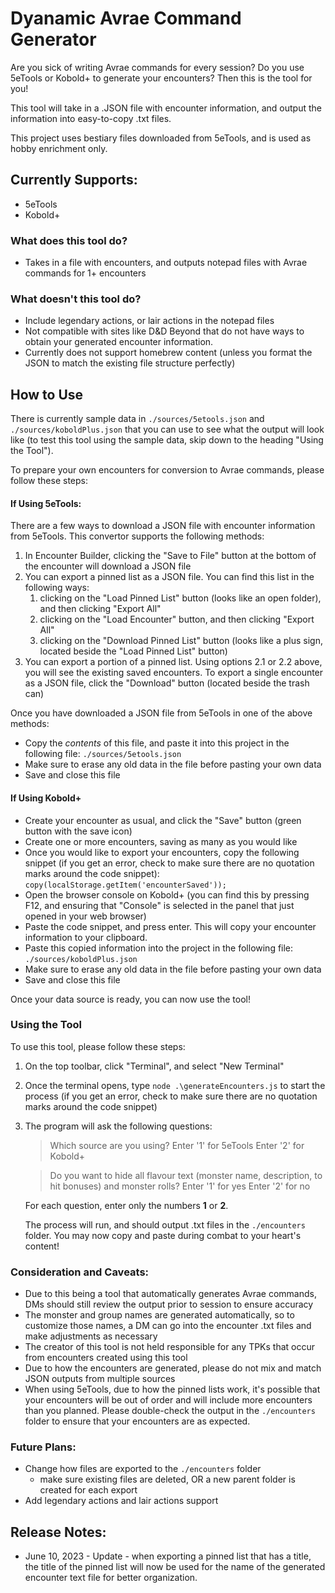 # Dyanamic Avrae Command Generator

Are you sick of writing Avrae commands for every session? Do you use 5eTools or Kobold+ to generate your encounters? Then this is the tool for you!

This tool will take in a .JSON file with encounter information, and output the information into easy-to-copy .txt files.

This project uses bestiary files downloaded from 5eTools, and is used as hobby enrichment only.

## Currently Supports:

- 5eTools
- Kobold+

### What does this tool do?

- Takes in a file with encounters, and outputs notepad files with Avrae commands for 1+ encounters

### What doesn't this tool do?

- Include legendary actions, or lair actions in the notepad files
- Not compatible with sites like D&D Beyond that do not have ways to obtain your generated encounter information.
- Currently does not support homebrew content (unless you format the JSON to match the existing file structure perfectly)

## How to Use

There is currently sample data in `./sources/5etools.json` and `./sources/koboldPlus.json` that you can use to see what the output will look like (to test this tool using the sample data, skip down to the heading "Using the Tool").

To prepare your own encounters for conversion to Avrae commands, please follow these steps:

#### If Using 5eTools:

There are a few ways to download a JSON file with encounter information from 5eTools. This convertor supports the following methods:

1. In Encounter Builder, clicking the "Save to File" button at the bottom of the encounter will download a JSON file
2. You can export a pinned list as a JSON file. You can find this list in the following ways:
   1. clicking on the "Load Pinned List" button (looks like an open folder), and then clicking "Export All"
   2. clicking on the "Load Encounter" button, and then clicking "Export All"
   3. clicking on the "Download Pinned List" button (looks like a plus sign, located beside the "Load Pinned List" button)
3. You can export a portion of a pinned list. Using options 2.1 or 2.2 above, you will see the existing saved encounters. To export a single encounter as a JSON file, click the "Download" button (located beside the trash can)

Once you have downloaded a JSON file from 5eTools in one of the above methods:

- Copy the _contents_ of this file, and paste it into this project in the following file: `./sources/5etools.json`
- Make sure to erase any old data in the file before pasting your own data
- Save and close this file

#### If Using Kobold+

- Create your encounter as usual, and click the "Save" button (green button with the save icon)
- Create one or more encounters, saving as many as you would like
- Once you would like to export your encounters, copy the following snippet (if you get an error, check to make sure there are no quotation marks around the code snippet): `copy(localStorage.getItem('encounterSaved'));`
- Open the browser console on Kobold+ (you can find this by pressing F12, and ensuring that "Console" is selected in the panel that just opened in your web browser)
- Paste the code snippet, and press enter. This will copy your encounter information to your clipboard.
- Paste this copied information into the project in the following file: `./sources/koboldPlus.json`
- Make sure to erase any old data in the file before pasting your own data
- Save and close this file

Once your data source is ready, you can now use the tool!

### Using the Tool

To use this tool, please follow these steps:

1. On the top toolbar, click "Terminal", and select "New Terminal"
2. Once the terminal opens, type `node .\generateEncounters.js` to start the process (if you get an error, check to make sure there are no quotation marks around the code snippet)
3. The program will ask the following questions:

   > Which source are you using?
   > Enter '1' for 5eTools
   > Enter '2' for Kobold+

   > Do you want to hide all flavour text (monster name, description, to hit bonuses) and monster rolls?
   > Enter '1' for yes
   > Enter '2' for no

   For each question, enter only the numbers **1** or **2**.

   The process will run, and should output .txt files in the `./encounters` folder. You may now copy and paste during combat to your heart's content!

### Consideration and Caveats:

- Due to this being a tool that automatically generates Avrae commands, DMs should still review the output prior to session to ensure accuracy
- The monster and group names are generated automatically, so to customize those names, a DM can go into the encounter .txt files and make adjustments as necessary
- The creator of this tool is not held responsible for any TPKs that occur from encounters created using this tool
- Due to how the encounters are generated, please do not mix and match JSON outputs from multiple sources
- When using 5eTools, due to how the pinned lists work, it's possible that your encounters will be out of order and will include more encounters than you planned. Please double-check the output in the `./encounters` folder to ensure that your encounters are as expected.

### Future Plans:

- Change how files are exported to the `./encounters` folder
  - make sure existing files are deleted, OR a new parent folder is created for each export
- Add legendary actions and lair actions support

## Release Notes:

- June 10, 2023 - Update - when exporting a pinned list that has a title, the title of the pinned list will now be used for the name of the generated encounter text file for better organization.

